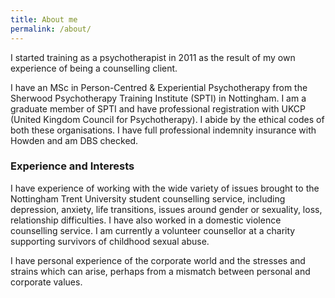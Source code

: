 ```yaml
---
title: About me
permalink: /about/
---
```

I started training as a psychotherapist in 2011 as the result of my own experience of being a counselling client.

I have an MSc in Person-Centred &amp; Experiential Psychotherapy from the Sherwood Psychotherapy Training Institute (SPTI) in Nottingham. I am a graduate member of SPTI and have professional registration with UKCP (United Kingdom Council for Psychotherapy). I abide by the ethical codes of both these organisations. I have full professional indemnity insurance with Howden and am DBS checked.

### Experience and Interests

I have experience of working with the wide variety of issues brought to the Nottingham Trent University student counselling service, including depression, anxiety, life transitions, issues around gender or sexuality, loss, relationship difficulties. I have also worked in a domestic violence counselling service. I am currently a volunteer counsellor at a charity supporting survivors of childhood sexual abuse.

I have personal experience of the corporate world and the stresses and strains which can arise, perhaps from a mismatch between personal and corporate values. 
